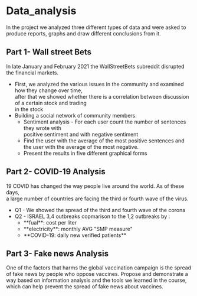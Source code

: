 <h1> Data_analysis </h1>
In the project we analyzed three different types of data and were asked to produce reports, graphs and draw different conclusions from it.

<h2>Part 1- Wall street Bets</h2>
In late January and February 2021 the WallStreetBets subreddit disrupted the financial markets.<br>
<ul>
  <li> First, we analyzed the various issues in the community and examined how they change over time,<br>
  after that we showed whether there is a correlation between discussion of a certain stock and trading<br>
  in the stock</li>
  
  <li>
    Building a social network of community members.
    <ul>
      <li>Sentiment analysis - For each user count the number of sentences they wrote with<br>
      positive sentiment and with negative sentiment </li>
      <li>Find the user with the average of the most positive sentences and the user with the average of the most negative. </li>
      <li> Present the results in five different graphical forms</li>
    </ul>
  </li>
</ul>


<h2>Part 2- COVID-19 Analysis </h2>
19 COVID has changed the way people live around the world. As of these days,<br>
a large number of countries are facing the third or fourth wave of the virus.<br>

<ul>
  <li>Q1 - We showed the spread of the third and fourth wave of the corona </li>
  <li>Q2 - ISRAEL 3,4 outbreaks copmarison to the 1,2 outbreaks by :
    <ul>
      <li> **fual**: cost per liter</li>
      <li> **electricity**: monthly AVG "SMP measure"</li>
      <li> **COVID-19: daily new verified patients**</li>
    </ul>
  </li>
</ul>


<h2>Part 3- Fake news Analysis</h2>
One of the factors that harms the global vaccination campaign is the spread of fake news by people who oppose vaccines. Propose and demonstrate a way based on information analysis and the tools we learned in the course, which can help prevent the spread of fake news about vaccines.
